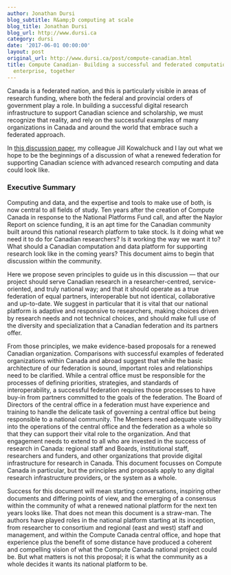 ```yaml
---
author: Jonathan Dursi
blog_subtitle: R&amp;D computing at scale
blog_title: Jonathan Dursi
blog_url: http://www.dursi.ca
category: dursi
date: '2017-06-01 00:00:00'
layout: post
original_url: http://www.dursi.ca/post/compute-canadian.html
title: Compute Canadian- Building a successful and federated computational research
  enterprise, together
---
```


<p>Canada is a federated nation, and this is particularly visible in
areas of research funding, where both the federal and provincial
orders of government play a role.  In building a successful digital
research infrastructure to support Canadian science and scholarship,
we must recognize that reality, and rely on the successful examples
of many organizations in Canada and around the world that embrace
such a federated approach.</p>

<p>In <a href="https://www.dursi.ca/assets/pdfs/ComputeCanadianDiscussionPaper.pdf">this discussion paper</a>,
my colleague Jill Kowalchuck and I lay out what we hope to be the beginnings
of a discussion of what a renewed federation for supporting Canadian 
science with advanced research computing and data could look like.</p>

<h3 id="executive-summary">Executive Summary</h3>

<p>Computing and data, and the expertise and tools to make use of both, is
now central to all fields of study. Ten years after the creation of
Compute Canada in response to the National Platforms Fund call, and
after the Naylor Report on science funding, it is an apt time for the
Canadian community built around this national research platform to take
stock. Is it doing what we need it to do for Canadian researchers? Is it
working the way we want it to? What should a Canadian computation and
data platform for supporting research look like in the coming years?
This document aims to begin that discussion within the community.</p>

<p>Here we propose seven principles to guide us in this discussion — that
our project should serve Canadian research in a researcher-centred,
service-oriented, and truly national way; and that it should operate as
a true federation of equal partners, interoperable but not identical,
collaborative and up-to-date. We suggest in particular that it is vital
that our national platform is adaptive and responsive to researchers,
making choices driven by research needs and not technical choices, and
should make full use of the diversity and specialization that a Canadian
federation and its partners offer.</p>

<p>From those principles, we make evidence-based proposals for a renewed
Canadian organization. Comparisons with successful examples of federated
organizations within Canada and abroad suggest that while the basic
architecture of our federation is sound, important roles and
relationships need to be clarified. While a central office must be
responsible for the processes of defining priorities, strategies, and
standards of interoperability, a successful federation requires those
processes to have buy-in from partners committed to the goals of the
federation. The Board of Directors of the central office in a federation
must have experience and training to handle the delicate task of
governing a central office but being responsible to a national
community. The Members need adequate visibility into the operations of
the central office and the federation as a whole so that they can
support their vital role to the organization. And that engagement needs
to extend to all who are invested in the success of research in Canada:
regional staff and Boards, institutional staff, researchers and funders,
and other organizations that provide digital infrastructure for research
in Canada. This document focusses on Compute Canada in particular, but
the principles and proposals apply to any digital research
infrastructure providers, or the system as a whole.</p>

<p>Success for this document will mean starting conversations, inspiring
other documents and differing points of view, and the emerging of a
consensus within the community of what a renewed national platform for
the next ten years looks like. That does not mean this document is a
straw-man. The authors have played roles in the national platform
starting at its inception, from researcher to consortium and regional
(east and west) staff and management, and within the Compute Canada
central office, and hope that experience plus the benefit of some
distance have produced a coherent and compelling vision of what the
Compute Canada national project could be. But what matters is not this
proposal; it is what the community as a whole decides it wants its
national platform to be.</p>